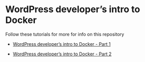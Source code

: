 # WordPress developer’s intro to Docker

Follow these tutorials for more for info on this repository

- [WordPress developer’s intro to Docker - Part 1](https://codeable.io/wordpress-developers-intro-docker/)

- [WordPress developer’s intro to Docker - Part 2](https://codeable.io/wordpress-developers-intro-to-docker-part-two/)
